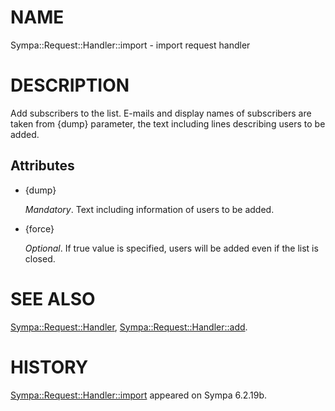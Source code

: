 # NAME

Sympa::Request::Handler::import - import request handler

# DESCRIPTION

Add subscribers to the list.
E-mails and display names of subscribers are taken from {dump} parameter,
the text including lines describing users to be added.

## Attributes

- {dump}

    _Mandatory_.
    Text including information of users to be added.

- {force}

    _Optional_.
    If true value is specified,
    users will be added even if the list is closed.

# SEE ALSO

[Sympa::Request::Handler](./Sympa-Request-Handler.3.md), [Sympa::Request::Handler::add](./Sympa-Request-Handler-add.3.md).

# HISTORY

[Sympa::Request::Handler::import](./Sympa-Request-Handler-import.3.md) appeared on Sympa 6.2.19b.
